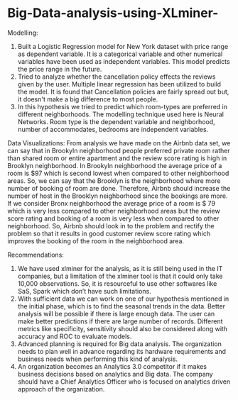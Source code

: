# Big-Data-analysis-using-XLminer-


Modelling:
1.	Built a Logistic Regression model for New York dataset with price range as dependent variable. It is a categorical variable and other numerical variables have been used as independent variables. This model predicts the price range in the future.
2.	Tried to analyze whether the cancellation policy effects the reviews given by the user. Multiple linear regression has been utilized to build the model. It is found that Cancellation policies are fairly spread out but, it doesn't make a big difference to most people. 
3.	In this hypothesis we tried to predict which room-types are preferred in different neighborhoods. The modelling technique used here is Neural Networks. Room type is the dependent variable and neighborhood, number of accommodates, bedrooms are independent variables.

Data Visualizations:
             From analysis we have made on the Airbnb data set, we can say that in Brookyln neighborhood people preferred private room rather than shared room or entire apartment and the review score rating is high in Brooklyn neighborhood. In Brookyln neighborhood the average price of a room is $97 which is second lowest when compared to other neighborhood areas. So, we can say that the Brooklyn is the neighborhood where more number of booking of room are done. Therefore, Airbnb should increase the number of host in the Brooklyn neighborhood since the bookings are more. 
If we consider Bronx neighborhood the average price of a room is $ 79 which is very less compared to other neighborhood areas but the review score rating and booking of a room   is very less when compared to other neighborhood. So, Airbnb should look in to the problem and rectify the problem so that it results in good customer review score rating which improves the booking of the room in the neighborhood area.

  Recommendations:
1.	We have used xlminer for the analysis, as it is still being used in the IT companies, but a limitation of the xlminer tool is that it could only take 10,000 observations. So, it is resourceful to use other softwares like SaS, Spark which don’t have such limitations.
2.	With sufficient data we can work on one of our hypothesis mentioned in the initial phase, which is to find the seasonal trends in the data. Better analysis will be possible if there is large enough data. The user can make better predictions if there are large number of records. Different metrics like specificity, sensitivity should also be considered along with accuracy and ROC to evaluate models.  
3.	Advanced planning is required for Big data analysis. The organization needs to plan well in advance regarding its hardware requirements and business needs when performing this kind of analysis.
4.	An organization becomes an Analytics 3.0 competitor if it makes business decisions based on analytics and Big data. The company should have a Chief Analytics Officer who is focused on analytics driven approach of the organization.
